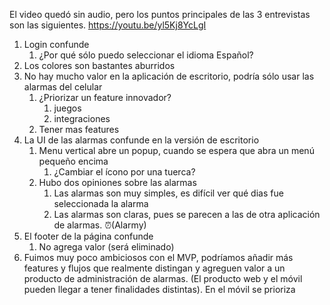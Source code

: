El video quedó sin audio, pero los puntos principales de las 3 entrevistas son las siguientes.
https://youtu.be/yl5Kj8YcLgI
1. Login confunde
	1. ¿Por qué sólo puedo seleccionar el idioma Español?
2. Los colores son bastantes aburridos
3. No hay mucho valor en la aplicación de escritorio, podría sólo usar las alarmas del celular
	1. ¿Priorizar un feature innovador?
		1. juegos
		2. integraciones
	2. Tener mas features
4. La UI de las alarmas confunde en la versión de escritorio
	1. Menu vertical abre un popup, cuando se espera que abra un menú pequeño encima
		1. ¿Cambiar el ícono por una tuerca?
	2. Hubo dos opiniones sobre las alarmas
		1. Las alarmas son muy simples, es difícil ver qué dias fue seleccionada la alarma
		2. Las alarmas son claras, pues se parecen a las de otra aplicación de alarmas. ⏰(Alarmy)
5. El footer de la página confunde
	1. No agrega valor (será eliminado)
6. Fuimos muy poco ambiciosos con el MVP, podríamos añadir más features y flujos que realmente distingan y agreguen valor a un producto de administración de alarmas. (El producto web y el móvil pueden llegar a tener finalidades distintas). En el móvil se prioriza 
